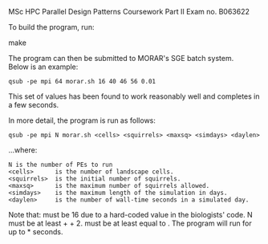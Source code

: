 MSc HPC
Parallel Design Patterns
Coursework Part II
Exam no. B063622

To build the program, run:

make


The program can then be submitted to MORAR's SGE batch system.  
Below is an example:

	qsub -pe mpi 64 morar.sh 16 40 46 56 0.01

This set of values has been found to work reasonably well and completes in a few seconds.


In more detail, the program is run as follows:

	qsub -pe mpi N morar.sh <cells> <squirrels> <maxsq> <simdays> <daylen> 

...where:

	N is the number of PEs to run
	<cells>      is the number of landscape cells.
	<squirrels>  is the initial number of squirrels.
	<maxsq>      is the maximum number of squirrels allowed.
	<simdays>    is the maximum length of the simulation in days.
	<daylen>     is the number of wall-time seconds in a simulated day.


Note that:
	<cells> must be 16 due to a hard-coded value in the biologists' code.
	N must be at least <cells> + <squirrels> + 2.
	<maxsq> must be at least equal to <squirrels>.
	The program will run for up to <simdays> * <daylen> seconds.
